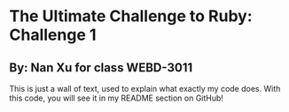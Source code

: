 # The Ultimate Challenge to Ruby: Challenge 1
## By: Nan Xu for class WEBD-3011
This is just a wall of text, used to explain what exactly my code
does. With this code, you will see it in my README section on GitHub!
